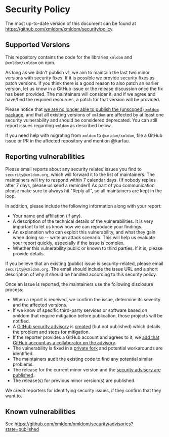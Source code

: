 # Security Policy

The most up-to-date version of this document can be found at <https://github.com/xmldom/xmldom/security/policy>.

## Supported Versions

This repository contains the code for the libraries `xmldom` and `@xmldom/xmldom` on npm.

As long as we didn't publish v1, we aim to maintain the last two minor versions with security fixes. If it is possible we provide security fixes as patch versions.
If you think there is a good reason to also patch an earlier version, let us know in a GitHub issue or the release discussion once the fix has been provided. 
The maintainers will consider it, and if we agree and have/find the required resources, a patch for that version will be provided.

Please notice that [we are no longer able to publish the (unscoped) `xmldom` package](https://github.com/xmldom/xmldom/issues/271), 
and that all existing versions of `xmldom` are affected by at least one security vulnerability and should be considered deprecated.
You can still report issues regarding `xmldom` as described below.

If you need help with migrating from `xmldom` to `@xmldom/xmldom`, file a GitHub issue or PR in the affected repository and mention @karfau.

## Reporting vulnerabilities

Please email reports about any security related issues you find to `security@xmldom.org`, which will forward it to the list of maintainers. 
The maintainers will try to respond within 7 calendar days. (If nobody replies after 7 days, please us send a reminder!)
As part of you communication please make sure to always hit "Reply all", so all maintainers are kept in the loop.

In addition, please include the following information along with your report:

- Your name and affiliation (if any).
- A description of the technical details of the vulnerabilities. It is very important to let us know how we can reproduce your findings.
- An explanation who can exploit this vulnerability, and what they gain when doing so -- write an attack scenario. This will help us evaluate your report quickly, especially if the issue is complex.
- Whether this vulnerability public or known to third parties. If it is, please provide details.

If you believe that an existing (public) issue is security-related, please email `security@xmldom.org`. 
The email should include the issue URL and a short description of why it should be handled according to this security policy.

Once an issue is reported, the maintainers use the following disclosure process:

- When a report is received, we confirm the issue, determine its severity and the affected versions.
- If we know of specific third-party services or software based on xmldom that require mitigation before publication, those projects will be notified.
- A [GitHub security advisory](https://docs.github.com/en/code-security/security-advisories/about-github-security-advisories) is [created](https://docs.github.com/en/code-security/security-advisories/creating-a-security-advisory) (but not published) which details the problem and steps for mitigation.
- If the reporter provides a GitHub account and agrees to it, we [add that GitHub account as a collaborator on the advisory](https://docs.github.com/en/code-security/security-advisories/adding-a-collaborator-to-a-security-advisory).
- The vulnerability is fixed in a [private fork](https://docs.github.com/en/code-security/security-advisories/collaborating-in-a-temporary-private-fork-to-resolve-a-security-vulnerability) and potential workarounds are identified.
- The maintainers audit the existing code to find any potential similar problems.
- The release for the current minor version and the [security advisory are published](https://docs.github.com/en/code-security/security-advisories/publishing-a-security-advisory).
- The release(s) for previous minor version(s) are published.

We credit reporters for identifying security issues, if they confirm that they want to.

## Known vulnerabilities

See https://github.com/xmldom/xmldom/security/advisories?state=published
